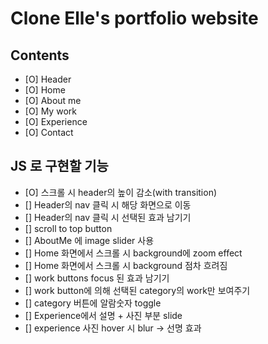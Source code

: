 # Clone Elle's portfolio website

## Contents

- [O] Header
- [O] Home
- [O] About me
- [O] My work
- [O] Experience
- [O] Contact

## JS 로 구현할 기능

- [O] 스크롤 시 header의 높이 감소(with transition)
- [] Header의 nav 클릭 시 해당 화면으로 이동
- [] Header의 nav 클릭 시 선택된 효과 남기기
- [] scroll to top button
- [] AboutMe 에 image slider 사용
- [] Home 화면에서 스크롤 시 background에 zoom effect
- [] Home 화면에서 스크롤 시 background 점차 흐려짐
- [] work buttons focus 된 효과 남기기
- [] work button에 의해 선택된 category의 work만 보여주기
- [] category 버튼에 알람숫자 toggle
- [] Experience에서 설명 + 사진 부분 slide
- [] experience 사진 hover 시 blur -> 선명 효과
